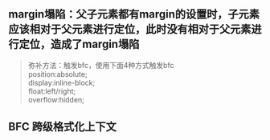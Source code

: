 ## margin塌陷：父子元素都有margin的设置时，子元素应该相对于父元素进行定位，此时没有相对于父元素进行定位，造成了margin塌陷
> 弥补方法：触发bfc，使用下面4种方式触发bfc  
position:absolute;  
display:inline-block;  
float:left/right;  
overflow:hidden;  

## BFC 跨级格式化上下文